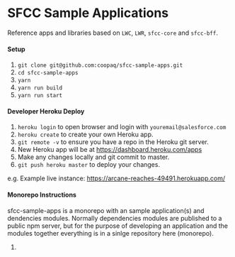 # SFCC Sample Applications

Reference apps and libraries based on `LWC`, `LWR`, `sfcc-core` and `sfcc-bff`.


#### Setup
1) 	`git clone git@github.com:coopaq/sfcc-sample-apps.git`
2) `cd sfcc-sample-apps`
3)	`yarn`
4)	`yarn run build`
5)	`yarn run start`


#### Developer Heroku Deploy
1) `heroku login` to open browser and login with `youremail@salesforce.com`
2) `heroku create` to create your own Heroku app.
3) `git remote -v` to ensure you have a repo in the Heroku git server. 
3) New Heroku app will be at https://dashboard.heroku.com/apps
4) Make any changes locally and git commit to master.
5) `git push heroku master` to deploy your changes.

e.g. Example live instance: https://arcane-reaches-49491.herokuapp.com/ 


#### Monorepo Instructions

sfcc-sample-apps is a monorepo with an sample application(s) and dendencies modules. Normally dependencies modules are published to a public npm server, but for the purpose of developing an application and the modules together everything is in a sinlge repository here (monorepo).

1) 
